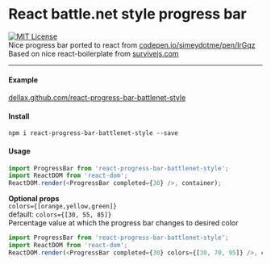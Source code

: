 # React battle.net style progress bar
[![MIT License][license-image]][license-url]   
Nice progress bar ported to react from [codepen.io/simeydotme/pen/IrGqz](http://codepen.io/simeydotme/pen/IrGqz)   
Based on nice react-boilerplate from [survivejs.com](http://survivejs.com/)    

---
#### Example
[dellax.github.com/react-progress-bar-battlenet-style](http://dellax.github.io/react-progress-bar-battlenet-style)

[license-image]: https://img.shields.io/badge/license-MIT-blue.svg?style=flat
[license-url]: license.txt

#### Install
`npm i react-progress-bar-battlenet-style --save`

#### Usage
```javascript
import ProgressBar from 'react-progress-bar-battlenet-style';
import ReactDOM from 'react-dom';
ReactDOM.render(<ProgressBar completed={30} />, container);
```

**Optional props**   
`colors={[orange,yellow,green]}`   
default: `colors={[30, 55, 85]}`  
Percentage value at which the progress bar changes to desired color
```javascript
import ProgressBar from 'react-progress-bar-battlenet-style';
import ReactDOM from 'react-dom';
ReactDOM.render(<ProgressBar completed={30} colors={[30, 70, 95]} />, container);
```
